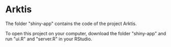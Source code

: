 # Arktis
The folder "shiny-app" contains the code of the project Arktis. 

To open this project on your computer, download the folder "shiny-app" and run "ui.R" and "server.R" in your RStudio. 
